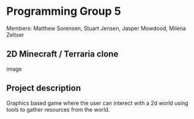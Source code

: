 # Programming Group 5

Members: Matthew Sorensen, Stuart Jensen, Jasper Mowdood, Milena Zeltser

## 2D Minecraft / Terraria clone

image

## Project description

Graphics based game where the user can interect with a 2d world using tools to gather resources from the world.

